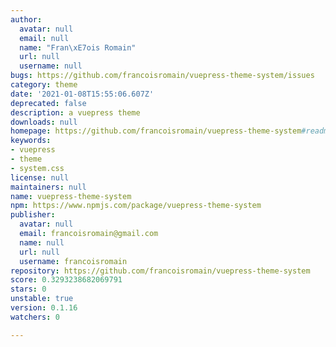 ```yaml
---
author:
  avatar: null
  email: null
  name: "Fran\xE7ois Romain"
  url: null
  username: null
bugs: https://github.com/francoisromain/vuepress-theme-system/issues
category: theme
date: '2021-01-08T15:55:06.607Z'
deprecated: false
description: a vuepress theme
downloads: null
homepage: https://github.com/francoisromain/vuepress-theme-system#readme
keywords:
- vuepress
- theme
- system.css
license: null
maintainers: null
name: vuepress-theme-system
npm: https://www.npmjs.com/package/vuepress-theme-system
publisher:
  avatar: null
  email: francoisromain@gmail.com
  name: null
  url: null
  username: francoisromain
repository: https://github.com/francoisromain/vuepress-theme-system
score: 0.3293238682069791
stars: 0
unstable: true
version: 0.1.16
watchers: 0

---
```


